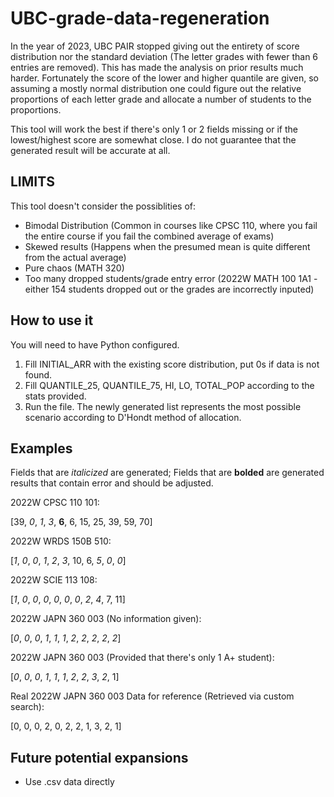 # UBC-grade-data-regeneration
In the year of 2023, UBC PAIR stopped giving out the entirety of score distribution nor the standard deviation (The letter grades with fewer than 6 entries are removed). This has made the analysis on prior results much harder. Fortunately the score of the lower and higher quantile are given, so assuming a mostly normal distribution one could figure out the relative proportions of each letter grade and allocate a number of students to the proportions. 

This tool will work the best if there's only 1 or 2 fields missing or if the lowest/highest score are somewhat close. I do not guarantee that the generated result will be accurate at all.

## LIMITS
This tool doesn't consider the possiblities of:
- Bimodal Distribution (Common in courses like CPSC 110, where you fail the entire course if you fail the combined average of exams)
- Skewed results (Happens when the presumed mean is quite different from the actual average)
- Pure chaos (MATH 320)
- Too many dropped students/grade entry error (2022W MATH 100 1A1 - either 154 students dropped out or the grades are incorrectly inputed)

## How to use it
You will need to have Python configured.
1. Fill INITIAL_ARR with the existing score distribution, put 0s if data is not found.
2. Fill QUANTILE_25, QUANTILE_75, HI, LO, TOTAL_POP according to the stats provided.
3. Run the file. The newly generated list represents the most possible scenario according to D'Hondt method of allocation.

## Examples
Fields that are *italicized* are generated; Fields that are **bolded** are generated results that contain error and should be adjusted.

2022W CPSC 110 101:

[39, *0*, *1*, *3*, **6**, 6, 15, 25, 39, 59, 70]

2022W WRDS 150B 510:

[*1*, *0*, *0*, *1*, *2*, *3*, 10, 6, *5*, *0*, *0*]

2022W SCIE 113 108:

[*1*, *0*, *0*, *0*, *0*, *0*, *0*, *2*, *4*, 7, 11]

2022W JAPN 360 003 (No information given):

[*0*, *0*, *0*, *1*, *1*, *1*, *2*, *2*, *2*, *2*, *2*]

2022W JAPN 360 003 (Provided that there's only 1 A+ student):

[*0*, *0*, *0*, *1*, *1*, *1*, *2*, *2*, *3*, *2*, 1]

Real 2022W JAPN 360 003 Data for reference (Retrieved via custom search):

[0, 0, 0, 2, 0, 2, 2, 1, 3, 2, 1]
## Future potential expansions
- Use .csv data directly
